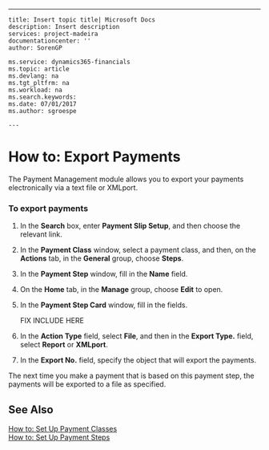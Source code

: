 ---
    title: Insert topic title| Microsoft Docs
    description: Insert description
    services: project-madeira
    documentationcenter: ''
    author: SorenGP

    ms.service: dynamics365-financials
    ms.topic: article
    ms.devlang: na
    ms.tgt_pltfrm: na
    ms.workload: na
    ms.search.keywords:
    ms.date: 07/01/2017
    ms.author: sgroespe

    ---
# How to: Export Payments
The Payment Management module allows you to export your payments electronically via a text file or XMLport.  
  
### To export payments  
  
1.  In the **Search** box, enter **Payment Slip Setup**, and then choose the relevant link.  
  
2.  In the **Payment Class** window, select a payment class, and then, on the **Actions** tab, in the **General** group, choose **Steps**.  
  
3.  In the **Payment Step** window, fill in the **Name** field.  
  
4.  On the **Home** tab, in the **Manage** group, choose **Edit** to open.  
  
5.  In the **Payment Step Card** window, fill in the fields.  
  
     FIX INCLUDE HERE<!--[!INCLUDE[bp_fieldhelp]()] -->  
  
6.  In the **Action Type** field, select **File**, and then in the **Export Type.** field, select **Report** or **XMLport**.  
  
7.  In the **Export No.** field, specify the object that will export the payments.  
  
 The next time you make a payment that is based on this payment step, the payments will be exported to a file as specified.  
  
## See Also  
 [How to: Set Up Payment Classes](../../LocalFunctionalityForMicrosoftDynamicsNav2016/France/how-to-set-up-payment-classes.md)   
 [How to: Set Up Payment Steps](../../LocalFunctionalityForMicrosoftDynamicsNav2016/France/how-to-set-up-payment-steps.md)